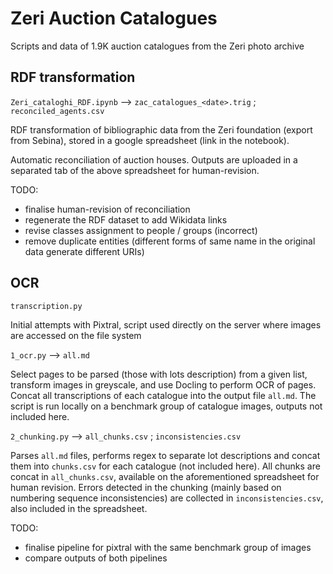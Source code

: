 # Zeri Auction Catalogues

Scripts and data of 1.9K auction catalogues from the Zeri photo archive

## RDF transformation

`Zeri_cataloghi_RDF.ipynb` --> `zac_catalogues_<date>.trig` ; `reconciled_agents.csv`

RDF transformation of bibliographic data from the Zeri foundation (export from Sebina), stored in a google spreadsheet (link in the notebook).

Automatic reconciliation of auction houses. Outputs are uploaded in a separated tab of the above spreadsheet for human-revision.

TODO:

 * finalise human-revision of reconciliation
 * regenerate the RDF dataset to add Wikidata links
 * revise classes assignment to people / groups (incorrect)
 * remove duplicate entities (different forms of same name in the original data generate different URIs)

## OCR

`transcription.py`

Initial attempts with Pixtral, script used directly on the server where images are accessed on the file system

`1_ocr.py` --> `all.md`

Select pages to be parsed (those with lots description) from a given list, transform images in greyscale, and use Docling to perform OCR of pages. Concat all transcriptions of each catalogue into the output file `all.md`. The script is run locally on a benchmark group of catalogue images, outputs not included here.

`2_chunking.py` --> `all_chunks.csv` ; `inconsistencies.csv`

Parses `all.md` files, performs regex to separate lot descriptions and concat them into `chunks.csv` for each catalogue (not included here). All chunks are concat in `all_chunks.csv`, available on the aforementioned spreadsheet for human revision. Errors detected in the chunking (mainly based on numbering sequence inconsistencies) are collected in `inconsistencies.csv`, also included in the spreadsheet.

TODO:

 * finalise pipeline for pixtral with the same benchmark group of images
 * compare outputs of both pipelines
